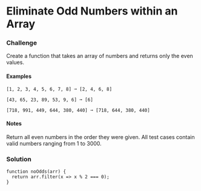 # Eliminate Odd Numbers within an Array

### Challenge 

Create a function that takes an array of numbers and returns only the even values.

#### Examples
```
[1, 2, 3, 4, 5, 6, 7, 8] ➞ [2, 4, 6, 8]

[43, 65, 23, 89, 53, 9, 6] ➞ [6]

[718, 991, 449, 644, 380, 440] ➞ [718, 644, 380, 440]
```

#### Notes

Return all even numbers in the order they were given.
All test cases contain valid numbers ranging from 1 to 3000.

### Solution

```
function noOdds(arr) {
  return arr.filter(x => x % 2 === 0);
}
```